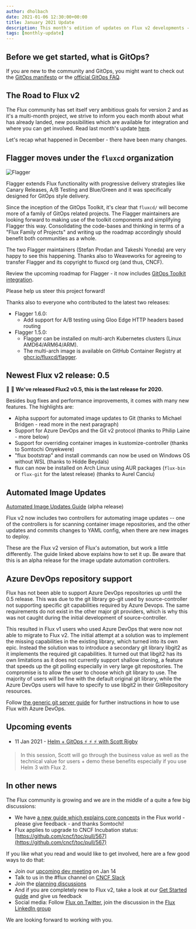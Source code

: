 ```yaml
---
author: dholbach
date: 2021-01-06 12:30:00+00:00
title: January 2021 Update
description: This month's edition of updates on Flux v2 developments - 0.5.0 release, Flagger as a Flux project, first Alpha of Image Update functionality, new guides and more.
tags: [monthly-update]
---
```


**Before we get started, what is GitOps?**
------------------------------------------

If you are new to the community and GitOps, you might want to check out
the [GitOps manifesto](https://www.weave.works/blog/what-is-gitops-really)
or the [official GitOps FAQ](https://www.weave.works/blog/the-official-gitops-faq).

**The Road to Flux v2**
-----------------------

The Flux community has set itself very ambitious goals for version 2 and
as it's a multi-month project, we strive to inform you each month about
what has already landed, new possibilities which are available for
integration and where you can get involved. Read last month's update
[here](/blog/2020/12/december-update/).

Let's recap what happened in December - there have been many changes.

Flagger moves under the `fluxcd` organization
---------------------------------------------

![Flagger](../../../../img/flagger-gitops.png)

Flagger extends Flux functionality with progressive delivery strategies
like Canary Releases, A/B Testing and Blue/Green and it was specifically
designed for GitOps style delivery.

Since the inception of the GitOps Toolkit, it's clear that `fluxcd/` will
become more of a family of GitOps related projects. The Flagger
maintainers are looking forward to making use of the toolkit components
and simplifying Flagger this way. Consolidating the code-bases and
thinking in terms of a "Flux Family of Projects" and writing up the
roadmap accordingly should benefit both communities as a whole.

The two Flagger maintainers (Stefan Prodan and Takeshi Yoneda) are very
happy to see this happening. Thanks also to Weaveworks for agreeing to transfer
Flagger and its copyright to fluxcd org (and thus, CNCF).

Review the upcoming roadmap for Flagger - it now includes [GitOps
Toolkit integration](https://github.com/fluxcd/flagger#roadmap).

Please help us steer this project forward!

Thanks also to everyone who contributed to the latest two releases:

- Flagger 1.6.0:
  - Add support for A/B testing using Gloo Edge HTTP headers based routing
- Flagger 1.5.0:
  - Flagger can be installed on multi-arch Kubernetes clusters (Linux AMD64/ARM64/ARM).
  - The multi-arch image is available on GitHub Container Registry at
    [ghcr.io/fluxcd/flagger](https://github.com/orgs/fluxcd/packages/container/package/flagger).

**Newest Flux v2 release: 0.5**
-------------------------------

:rocket: :gift: **We\'ve released Flux2 v0.5, this is the
last release for 2020.**

Besides bug fixes and performance
improvements, it comes with many new features. The highlights are:

- Alpha support for automated image updates to Git (thanks to Michael Bridgen - read more in the next paragraph)
- Support for Azure DevOps and the Git v2 protocol (thanks to Philip Laine - more below)
- Support for overriding container images in kustomize-controller (thanks to Somtochi Onyekwere)
- "flux bootstrap" and install commands can now be used on Windows OS without WSL (thanks to Hidde Beydals)
- flux can now be installed on Arch Linux using AUR packages (`flux-bin` or `flux-git` for the latest release) (thanks to Aurel Canciu)

Automated Image Updates
-----------------------

[Automated Image Updates Guide](/flux/guides/image-update/) (alpha release)

Flux v2 now includes two controllers for automating image updates \--
one of the controllers is for scanning container image repositories, and
the other updates and commits changes to YAML config, when there are new
images to deploy.

These are the Flux v2 version of Flux's automation, but work a little
differently. The guide linked above explains how to set it up. Be aware
that this is an alpha release for the image update automation
controllers.

Azure DevOps repository support
-------------------------------

Flux has not been able to support Azure DevOps repositories up until the
0.5 release. This was due to the git library go-git used by
source-controller not supporting specific git capabilities required by
Azure Devops. The same requirements do not exist in the other major git
providers, which is why this was not caught during the initial
development of source-controller.

This resulted in Flux v1 users who used Azure DevOps that were now not
able to migrate to Flux v2. The initial attempt at a solution was to
implement the missing capabilities in the existing library, which turned
into its own epic. Instead the solution was to introduce a
secondary git library libgit2 as it implements the required git
capabilities. It turned out that libgit2 has its own limitations as it
does not currently support shallow cloning, a feature that speeds up the
git polling especially in very large git repositories. The compromise is
to allow the user to choose which git library to use. The majority of
users will be fine with the default original git library, while the
Azure DevOps users will have to specify to use libgit2 in their
GitRepository resources.

Follow [the generic git server
guide](/flux/installation/bootstrap/generic-git-server/)
for further instructions in how to use Flux with Azure DevOps.

Upcoming events
---------------

- 11 Jan 2021 - [Helm + GitOps :zap: :zap: :zap: with Scott Rigby](https://www.meetup.com/GitOps-Community/events/275348736/)

> In this session, Scott will go through the business value as well as
> the technical value for users + demo these benefits especially if you
> use Helm 3 with Flux 2.

**In other news**
-----------------

The Flux community is growing and we are in the middle of a quite a few
big discussions:

- We have [a new guide which explains core concepts](/flux/concepts/) in the Flux world - please give feedback - and thanks Somtochi!
- Flux applies to upgrade to CNCF Incubation status: [https://github.com/cncf/toc/pull/567](https://github.com/cncf/toc/pull/567)

If you like what you read and would like to get involved, here are a few
good ways to do that:

- Join our [upcoming dev meeting](/community/#meetings) on Jan 14
- Talk to us in the \#flux channel on [CNCF Slack](https://slack.cncf.io/)
- Join the [planning discussions](https://github.com/fluxcd/flux2/discussions)
- And if you are completely new to Flux v2, take a look at our [Get Started guide](/flux/get-started/) and give us feedback
- Social media: Follow [Flux on Twitter](https://twitter.com/fluxcd), join the discussion in the [Flux LinkedIn group](https://www.linkedin.com/groups/8985374/)

We are looking forward to working with you.
